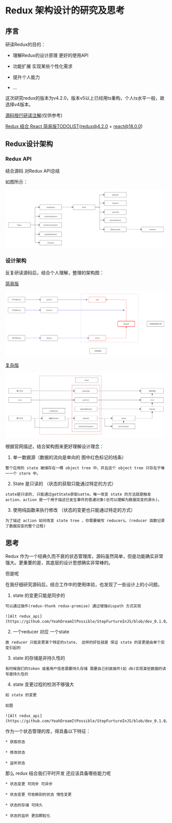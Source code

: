 # Redux 架构设计的研究及思考

## 序言

  研读Redux的目的：

  * 理解Redux的设计原理 更好的使用API

  * 功能扩展 实现某些个性化需求

  * 提升个人能力

  * ...

  这次研究redux的版本为v4.2.0，版本v5以上已经用ts重构，个人ts水平一般，故选择v4版本。

  [源码按行研读注解](https://github.com/YeahDreamItPossible/StepFurtureInJS/tree/main/SourceCode/Redux/v4.2.0)(仅供参考)

  [Redux 结合 React 简易版TODOLIST](https://github.com/YeahDreamItPossible/StepFurtureInJS/blob/main/SourceCode/Redux/v4.2.0/demo/index.html)(redux@4.2.0 + react@18.0.0)


## Redux设计架构

### Redux API

  结合源码 对Redux API总结

  如图所示：

  ![Alt redux_api](https://github.com/YeahDreamItPossible/StepFurtureInJS/blob/dev_0.1.0/VBlog/Images/redux_api.png)

### 设计架构

  反复研读源码后，结合个人理解，整理的架构图：

  [简易版](https://github.com/YeahDreamItPossible/StepFurtureInJS/blob/dev_0.1.0/VBlog/Images/redux_arch.png)

  ![Alt redux_arch](https://github.com/YeahDreamItPossible/StepFurtureInJS/blob/dev_0.1.0/VBlog/Images/redux_arch.png)

  [复杂版](https://github.com/YeahDreamItPossible/StepFurtureInJS/blob/dev_0.1.0/VBlog/Images/redux_deprecated_arch.png)

  ![Alt redux_deprecated_arch](https://github.com/YeahDreamItPossible/StepFurtureInJS/blob/dev_0.1.0/VBlog/Images/redux_deprecated_arch.png)

  根据官网描述，结合架构图来更好理解设计理念：

  1. 单一数据源（数据的流向是单向的 图中红色标记的线条）

    整个应用的 state 被储存在一棵 object tree 中，并且这个 object tree 只存在于唯一一个 store 中。


  2. State 是只读的 （状态的获取只能通过特定的方式）

    state是只读的, 只能通过getState获取satte。唯一改变 state 的方法就是触发 action，action 是一个用于描述已发生事件的普通对象(也可以理解为数据突变的源头)。

  3. 使用纯函数来执行修改 （状态的变更也只能通过特定的方式）

    为了描述 action 如何改变 state tree ，你需要编写 reducers。(reducer 函数记录了数据突变的整个过程)

## 思考

  Redux 作为一个经典久而不衰的状态管理库，源码虽然简单，但是功能确实非常强大。更重要的是，其底层的设计思想确实非常棒的。

  但是呢

  在我仔细研究源码后，结合工作中的使用体验，也发现了一些设计上的小问题。

  1. state 的变更只能是同步的

    可以通过插件(redux-thunk redux-promise) 通过增强dispath 方式实现

    ![Alt redux_api](https://github.com/YeahDreamItPossible/StepFurtureInJS/blob/dev_0.1.0/VBlog/Images/redux_apply_middleware.png)

  2. 一个reducer 对应 一个state
  
    故 reducer 只能变更某个特定的state， 这样的好处就是 保证 state 的变更是由单个突变引起的

  3. state 的存储是非持久性的

    有时候我们的token 或者用户信息需要持久存储 需要自己封装插件(如 db)实现某些数据的读写是持久性的

  4. state 变更过程的检测不够强大

    如 state 的变更 

    如图

    ![Alt redux_api](https://github.com/YeahDreamItPossible/StepFurtureInJS/blob/dev_0.1.0/VBlog/Images/redux_dispatch.jpeg)




  作为一个状态管理的库，得具备以下特征：

    * 获取状态

    * 修改状态

    * 监听状态

  那么 redux 结合我们平时开发 还应该具备哪些能力呢

    * 状态变更 可同步 可异步

    * 状态变更 可依赖别的状态 惰性变更

    * 状态的存储 可持久

    * 状态的监听 更加颗粒化

  